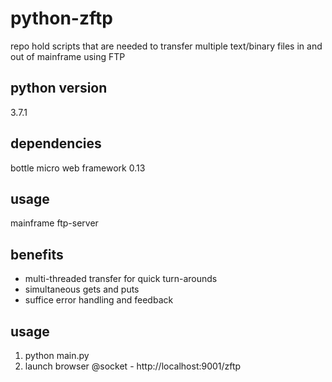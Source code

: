 # python-zftp
repo hold scripts that are needed to transfer multiple text/binary files in and out of mainframe using FTP

## python version
3.7.1

## dependencies
bottle micro web framework 0.13

## usage
mainframe ftp-server

## benefits
* multi-threaded transfer for quick turn-arounds
* simultaneous gets and puts
* suffice error handling and feedback

## usage
1. python main.py
2. launch browser @socket - http://localhost:9001/zftp





